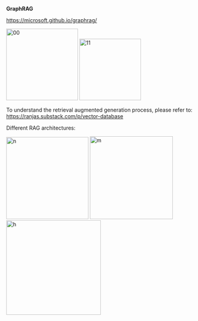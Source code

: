 **GraphRAG**

https://microsoft.github.io/graphrag/

<img width="191" alt="00" src="https://github.com/user-attachments/assets/ae78dd98-9836-4ab4-97ed-cec35eb5649f" />


<img width="164" alt="11" src="https://github.com/user-attachments/assets/dab57462-786a-467d-a3c1-82f5d57a7bcd" />


To understand the retrieval augmented generation process, please refer to: https://ranjas.substack.com/p/vector-database

Different RAG architectures:

<img width="219" alt="n" src="https://github.com/user-attachments/assets/19a46176-4ace-41f6-b276-1201b517e968" />


<img width="221" alt="m" src="https://github.com/user-attachments/assets/91e797e6-e3fb-4c17-8631-f5186e18911d" />


<img width="252" alt="h" src="https://github.com/user-attachments/assets/20ada6cb-5666-4006-a649-fdad2e5edada" />

